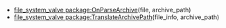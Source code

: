- [file_system_valve package:OnParseArchive](nil)(file, archive_path)
- [file_system_valve package:TranslateArchivePath](nil)(file_info, archive_path)